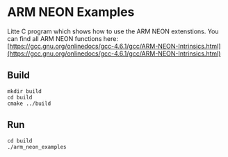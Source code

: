 # ARM NEON Examples 

Litte C program which shows how to use the ARM NEON extenstions.
You can find all ARM NEON functions here: [https://gcc.gnu.org/onlinedocs/gcc-4.6.1/gcc/ARM-NEON-Intrinsics.html](https://gcc.gnu.org/onlinedocs/gcc-4.6.1/gcc/ARM-NEON-Intrinsics.html)

## Build

```
mkdir build 
cd build
cmake ../build
``` 

## Run
```
cd build
./arm_neon_examples
```
